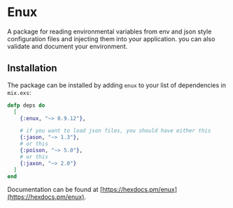 # Enux

A package for reading environmental variables from env and json style configuration files and injecting them into your application.
you can also validate and document your environment.

## Installation

The package can be installed by adding `enux` to your list of dependencies in `mix.exs`:

```elixir
defp deps do
  [
    {:enux, "~> 0.9.12"},

    # if you want to load json files, you should have either this
    {:jason, "~> 1.3"},
    # or this
    {:poison, "~> 5.0"},
    # or this
    {:jaxon, "~> 2.0"}
  ]
end
```

Documentation can be found at [https://hexdocs.pm/enux](https://hexdocs.pm/enux).

